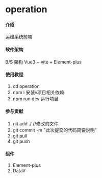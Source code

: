 # operation

#### 介绍
运维系统前端

#### 软件架构
 B/S 架构
Vue3 + vite + Element-plus

#### 使用教程

1.  cd operation
2.  npm i 安装v项目相关依赖
3.  npm run dev 运行项目



#### 参与贡献

1.  git add ./ //修改的文件
2.  git commit -m "此次提交的代码简要说明"
3.  git pull
4.  git push


#### 组件

1.  Element-plus
2.  DataV

